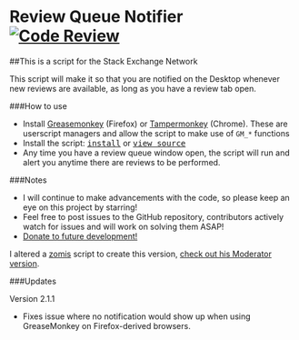 # Review Queue Notifier [![Code Review](http://www.zomis.net/codereview/shield/?qid=98619)](http://codereview.stackexchange.com/q/98619/62429)

##This is a script for the Stack Exchange Network

This script will make it so that you are notified on the Desktop whenever new reviews are available, as long as you have a review tab open.

###How to use
- Install [Greasemonkey](http://www.greasespot.net/) (Firefox) or [Tampermonkey](http://tampermonkey.net/) (Chrome). These are userscript managers and allow the script to make use of `GM_*` functions
- Install the script: <kbd>[install](https://github.com/malachi26/ReviewQueueNotifier/blame/master/ReviewQueueNotification.user.js)</kbd> or <kbd>[view source](https://github.com/malachi26/ReviewQueueNotifier/blob/master/ReviewQueueNotification.user.js)</kbd>
- Any time you have a review queue window open, the script will run and alert you anytime there are reviews to be performed.

###Notes
- I will continue to make advancements with the code, so please keep an eye on this project by starring!
- Feel free to post issues to the GitHub repository, contributors actively watch for issues and will work on solving them ASAP!
- [Donate to future development!][1]

I altered a [zomis][2] script to create this version, [check out his Moderator version][3].

###Updates

Version 2.1.1

- Fixes issue where no notification would show up when using GreaseMonkey on Firefox-derived browsers.

  [1]: https://www.paypal.com/cgi-bin/webscr?cmd=_s-xclick&hosted_button_id=7PTJ7V3ERTYWQ
  [2]: https://github.com/Zomis
  [3]: http://codereview.stackexchange.com/q/97268/18427